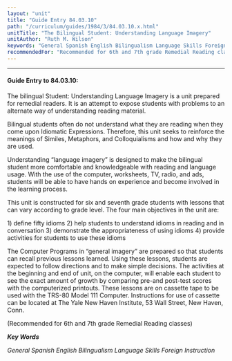 ```yaml
---
layout: "unit"
title: "Guide Entry 84.03.10"
path: "/curriculum/guides/1984/3/84.03.10.x.html"
unitTitle: "The Bilingual Student: Understanding Language Imagery"
unitAuthor: "Ruth M. Wilson"
keywords: "General Spanish English Bilingualism Language Skills Foreign Instruction"
recommendedFor: "Recommended for 6th and 7th grade Remedial Reading classes"
---
```

<body>
<hr/>
 <h4>
  Guide Entry to 84.03.10:
 </h4>
 The bilingual Student: Understanding Language Imagery is a unit prepared for remedial readers.  It is an attempt to expose students with problems to an alternate way of understanding reading material.
 <p>
  Bilingual students often do not understand what they are reading when they come upon Idiomatic Expressions.  Therefore, this unit seeks to reinforce the meanings of Similes, Metaphors, and Colloquialisms and how and why they are used.
 </p>
 <p>
  Understanding “language imagery” is designed to make the bilingual student more comfortable and knowledgeable with reading and language usage.  With the use of the computer, worksheets, TV, radio, and ads, students will be able to have hands on experience and become involved in the learning process.
 </p>
 <p>
  This unit is constructed for six and seventh grade students with lessons that can vary according to grade level.  The four main objectives in the unit are:
 </p>
 <p>
  1) define fifty idioms 2) help students to understand idioms in reading and in conversation 3) demonstrate the appropriateness of using idioms 4) provide activities for students to use these idioms
 </p>
 <p>
  The Computer Programs in “general imagery” are prepared so that students can recall previous lessons learned.  Using these lessons, students are expected to follow directions and to make simple decisions.  The activities at the beginning and end of unit, on the computer, will enable each student to see the exact amount of growth by comparing pre-and post-test scores with the computerized printouts.  These lessons are on cassette tape to be used with the TRS-80 Model 111 Computer.  Instructions for use of cassette can be located at The Yale New Haven Institute, 53 Wall Street, New Haven, Conn.
 </p>
 <p>
  (Recommended for 6th and 7th grade Remedial Reading classes)
 </p>
<p>
  <b>
   <i>
    Key Words
   </i>
  </b>
  <br/>
 </p>
 <p>
  <i>
   General Spanish English Bilingualism Language Skills Foreign Instruction
  </i>
 </p>

</body>